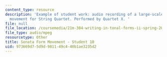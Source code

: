 ```yaml
---
content_type: resource
description: 'Example of student work: audio recording of a large-scale Sonata form
  movement for String Quartet. Performed by Quartet X. '
file: null
file_location: /coursemedia/21m-304-writing-in-tonal-forms-ii-spring-2009/973669d75d9d981149c440b1ae3235d2_quartet10.mp3
file_type: audio/mpeg
resourcetype: Other
title: Sonata Form Movement - Student 10
uid: 973669d7-5d9d-9811-49c4-40b1ae3235d2
---
```

